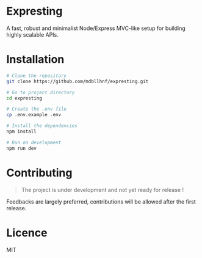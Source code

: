 # Expresting

A fast, robust and minimalist Node/Express MVC-like setup for building highly scalable APIs.

# Installation

```sh
# Clone the repository
git clone https://github.com/mdbllhnf/expresting.git

# Go to project directory
cd expresting

# Create the .env file
cp .env.example .env

# Install the dependencies
npm install

# Run on development
npm run dev
```

# Contributing

> The project is under development and not yet ready for release !

Feedbacks are largely preferred, contributions will be allowed after the first release.

# Licence

MIT